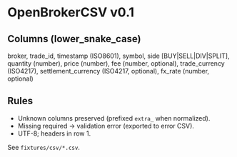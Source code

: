 # OpenBrokerCSV v0.1

## Columns (lower_snake_case)
broker, trade_id, timestamp (ISO8601), symbol, side [BUY|SELL|DIV|SPLIT],
quantity (number), price (number), fee (number, optional),
trade_currency (ISO4217), settlement_currency (ISO4217, optional),
fx_rate (number, optional)

## Rules
- Unknown columns preserved (prefixed `extra_` when normalized).
- Missing required → validation error (exported to error CSV).
- UTF-8; headers in row 1.

See `fixtures/csv/*.csv`.
